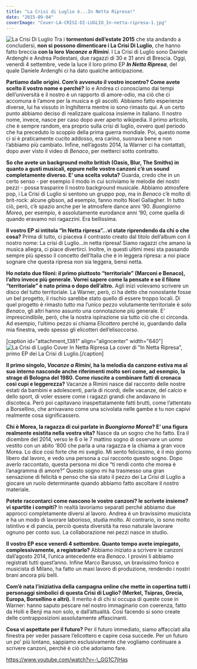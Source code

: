 ```yaml
---
title: "La Crisi di Luglio è...In Netta Ripresa!"
date: "2015-09-04"
coverImage: "Cover-LA-CRISI-DI-LUGLIO_In-netta-ripresa-1.jpg"
---
```


![La Crisi Di Luglio](http://tramusicaeparole.com/wp-content/uploads/2015/09/La-Crisi-Di-Luglio-1024x683.jpg) Tra i **tormentoni dell’estate 2015** che sta andando a concludersi, **non si possono dimenticare i La Crisi Di Luglio**, che hanno fatto breccia **con la loro _Vacanze a Rimini_**. I La Crisi di Luglio sono Daniele Ardenghi e Andrea Podestani, due ragazzi di 30 e 31 anni di Brescia. Oggi, venerdì 4 settembre, vede la luce il loro primo EP **_In Netta Ripresa_**, del quale Daniele Ardenghi ci ha dato qualche anticipazione.

**Partiamo dalle origini. Com’è avvenuto il vostro incontro? Come avete scelto il vostro nome e perché?** Io e Andrea ci conosciamo dai tempi dell’università e il nostro è un rapporto di amore-odio, ma ciò che ci accomuna è l’amore per la musica e gli ascolti. Abbiamo fatto esperienze diverse, lui ha vissuto in Inghilterra mentre io sono rimasto qui. A un certo punto abbiamo deciso di realizzare qualcosa insieme in italiano. Il nostro nome, invece, nasce per caso dopo aver aperto wikipedia. Il primo articolo, che è sempre random, era proprio sulla crisi di luglio, ovvero quel periodo che ha preceduto lo scoppio della prima guerra mondiale. Poi, questo nome ci si è praticamente cucito addosso, era carino, suonava bene e non l’abbiamo più cambiato. Infine, nell’agosto 2014, la Warner ci ha contattati, dopo aver visto il video di _Benaco_, per metterci sotto contratto.

**So che avete un background molto british (Oasis, Blur, The Smiths) in quanto a gusti musicali, eppure nelle vostre canzoni c’è un sound completamente diverso. E’ una scelta voluta?** Guarda, credo che in un certo senso - per esempio il modo in cui scriviamo le melodie dei nostri pezzi - possa trasparire il nostro background musicale. Abbiamo atmosfere pop, i La Crisi di Luglio si sentono un gruppo pop, ma in _Benaco_ c’è molto di brit-rock: alcune gibson, ad esempio, fanno molto Noel Gallagher. In tutto ciò, però, c’è spazio anche per le atmosfere dance anni ‘90. _Buongiorno Morea_, per esempio, è assolutamente eurodance anni ‘90, come quella di quando eravamo noi ragazzini. Era bellissima.

**Il vostro EP si intitola “In Netta ripresa”...vi state riprendendo da chi o che cosa?** Prima di tutto, ci piaceva il contrasto creato dal titolo dell’album con il nostro nome: La crisi di Luglio...in netta ripresa! Siamo ragazzi che amano la musica allegra, ci piace divertirci. Inoltre, in questi ultimi mesi sta passando sempre più spesso il concetto dell’Italia che è in leggera ripresa: a noi piace sognare che questa ripresa non sia leggera, bensì netta.

**Ho notato due filoni: il primo piuttosto “territoriale” (Marconi e Benaco), l’altro invece più generale. Vorrei sapere come la pensate e se il filone “territoriale” è nato prima o dopo dell’altro.** Agli inizi volevamo scrivere un disco del tutto territoriale. La Warner, però, ci ha detto che nonostante fosse un bel progetto, il rischio sarebbe stato quello di essere troppo locali. Di quel progetto è rimasto tutto ma l’unico pezzo volutamente territoriale è solo _Benaco_, gli altri hanno assunto una connotazione più generale. E’ imprescindibile, però, che la nostra ispirazione sia tutto ciò che ci circonda. Ad esempio, l’ultimo pezzo si chiama _Elicottero_ perché io, guardando dalla mia finestra, vedo spesso gli elicotteri dell’elisoccorso.

\[caption id="attachment\_1381" align="aligncenter" width="640"\]![La Crisi di Luglio Cover In Netta Ripresa](http://tramusicaeparole.com/wp-content/uploads/2015/09/Cover-LA-CRISI-DI-LUGLIO_In-netta-ripresa-1024x1024.jpg) La cover di "In Netta Ripresa", primo EP dei La Crisi di Luglio.\[/caption\]

**Il primo singolo, _Vacanze a Rimini_, ha la melodia da canzone estiva ma al suo interno nasconde anche riferimenti molto seri come, ad esempio, la strage di Bologna del 1980. Come riuscite a combinare fatti di cronaca così cupi e leggerezza?** Vacanze a Rimini nasce dal racconto delle nostre estati da bambini e adolescenti, parla di ricordi, delle vacanze, del calcio e dello sport, di voler essere come i ragazzi grandi che andavano in discoteca. Però poi capitavano inaspettatamente fatti brutti, come l’attentato a Borsellino, che arrivavano come una scivolata nelle gambe e tu non capivi realmente cosa significassero.

**Chi è Morea, la ragazza di cui parlate in _Buongiorno Morea_? E’ una figura realmente esistita nella vostra vita?** Nasce da un sogno che ho fatto. Era il dicembre del 2014, verso le 6 o le 7 mattino sogno di osservare un uomo vestito con un abito ‘800 che parla a una ragazza e la chiama a gran voce Morea. Lo dice così forte che mi sveglio. Mi sento felicissimo, è il mio giorno libero dal lavoro, e vedo una persona a cui racconto questo sogno. Dopo averlo raccontato, questa persona mi dice “ti rendi conto che morea è l’anagramma di amore?” Questo sogno mi ha trasmesso una gran sensazione di felicità e penso che sia stato il pezzo dei La Crisi di Luglio a giocare un ruolo determinante quando abbiamo fatto ascoltare il nostro materiale.

**Potete raccontarci come nascono le vostre canzoni? le scrivete insieme? vi spartite i compiti?** In realtà lavoriamo separati perché abbiamo due approcci completamente diversi al lavoro. Andrea è un bravissimo musicista e ha un modo di lavorare laborioso, studia molto. Al contrario, io sono molto istintivo e di pancia, perciò questa diversità ha reso naturale lavorare ognuno per conto suo. La collaborazione nei pezzi nasce in studio.

**Il vostro EP esce venerdì 4 settembre. Quanto tempo avete impiegato, complessivamente, a registrarlo?** Abbiamo iniziato a scrivere le canzoni dall’agosto 2014, l’unica antecedente era _Benaco_. I provini li abbiamo registrati tutti quest’anno. Infine Marco Barusso, un bravissimo fonico e musicista di Milano, ha fatto un maxi lavoro di produzione, rendendo i nostri brani ancora più belli.

**Com’è nata l’iniziativa della campagna online che mette in copertina tutti i personaggi simbolici di questa Crisi di Luglio? (Merkel, Tsipras, Grecia, Europa, Borsellino e altri).** Il merito è di chi si occupa di queste cose in Warner: hanno saputo pescare nel nostro immaginario con coerenza, fatto da Holli e Benji ma non solo, e dall’attualità. Così facendo si sono create delle contrapposizioni assolutamente affascinanti.

**Cosa vi aspettate per il futuro?** Per il futuro immediato, siamo affacciati alla finestra per veder passare l’elicottero e capire cosa succede. Per un futuro un po’ più lontano, sappiamo esclusivamente che vogliamo continuare a scrivere canzoni, perché è ciò che adoriamo fare.

https://www.youtube.com/watch?v=-\_GG1C7jHas
